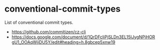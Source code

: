 # conventional-commit-types

List of conventional commit types.

* https://github.com/commitizen/cz-cli
* https://docs.google.com/document/d/1QrDFcIiPjSLDn3EL15IJygNPiHORgU1_OOAqWjiDU5Y/edit#heading=h.8gbcep5xnw19


